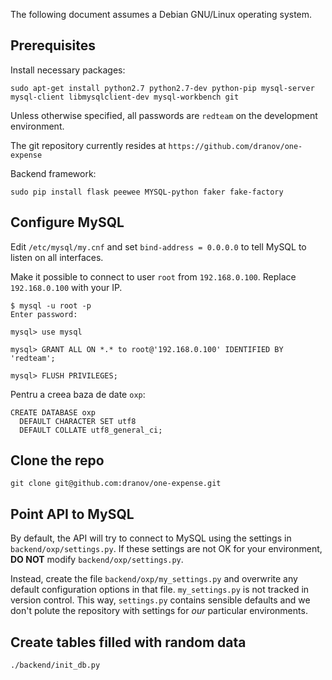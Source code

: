 The following document assumes a Debian GNU/Linux operating system.


## Prerequisites

Install necessary packages:

    sudo apt-get install python2.7 python2.7-dev python-pip mysql-server mysql-client libmysqlclient-dev mysql-workbench git
    
Unless otherwise specified, all passwords are `redteam` on the development environment.

The git repository currently resides at `https://github.com/dranov/one-expense`

Backend framework:

    sudo pip install flask peewee MYSQL-python faker fake-factory


## Configure MySQL

Edit `/etc/mysql/my.cnf` and set `bind-address = 0.0.0.0` to tell MySQL to listen on all interfaces.

Make it possible to connect to user `root` from `192.168.0.100`. Replace `192.168.0.100` with your IP.

    $ mysql -u root -p
    Enter password:

    mysql> use mysql

    mysql> GRANT ALL ON *.* to root@'192.168.0.100' IDENTIFIED BY 'redteam'; 

    mysql> FLUSH PRIVILEGES;
    
Pentru a creea baza de date `oxp`:
    
    CREATE DATABASE oxp
      DEFAULT CHARACTER SET utf8
      DEFAULT COLLATE utf8_general_ci;

## Clone the repo

    git clone git@github.com:dranov/one-expense.git
    
## Point API to MySQL

By default, the API will try to connect to MySQL using the settings in `backend/oxp/settings.py`. If these settings are not OK for your environment, **DO NOT** modify `backend/oxp/settings.py`.

Instead, create the file `backend/oxp/my_settings.py` and overwrite any default configuration options in that file. `my_settings.py` is not tracked in version control. This way, `settings.py` contains sensible defaults and we don't polute the repository with settings for *our* particular environments.


## Create tables filled with random data

    ./backend/init_db.py